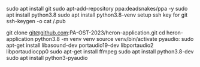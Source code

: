 sudo apt install git
sudo apt-add-repository ppa:deadsnakes/ppa -y
sudo apt install python3.8
sudo apt install python3.8-venv
setup ssh key for git
ssh-keygen -o
cat /<keyname>.pub

git clone git@github.com:PA-OST-2023/heron-application.git
cd heron-application
python3.8 -m venv venv
source venv/bin/activate
pyaudio:
sudo apt-get install libasound-dev portaudio19-dev libportaudio2 libportaudiocpp0
sudo apt-get install ffmpeg 
sudo apt install python3.8-dev
sudo apt install python3-pyaudio
